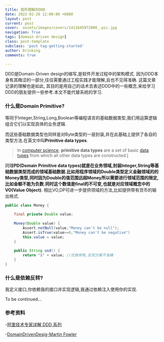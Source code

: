 ```yaml
---
title: 我所理解的DDD
date: 2022-02-26 12:00:00 +0800
layout: post
current: post
cover:  assets/images/covers/1411645972000_.pic.jpg
navigation: True
tags: [domain driven design]
class: post-template
subclass: 'post tag-getting-started'
author: Drinking
comments: true

---
```


DDD是Domain-Driven design的缩写,是软件开发过程中的架构模式. 因为DDD本身有其晦涩的一部分,往往需要通过工程实践才能理解,且也不见得准确. 这篇文章记录的理解也是如此, 其目的是用自己的话术去表述DDD中的一些概念,来给学习DDD的朋友提供一些参考.本文不能代替系统的学习.

### 什么是Domain Primitive?

等同于Integer,String,Long,Boolean等编程语言的基础数据类型,我们用运算逻辑组合它们以实现具体的业务逻辑.

而这些基础数据类型也同样是对Byte类型的一层封装,并在此基础上提供了各自的类型方法.在英文中叫**Primitive data types**.

> In [computer science](https://en.wikipedia.org/wiki/Computer_science), **primitive data types** are a set of basic [data types](https://en.wikipedia.org/wiki/Data_type) from which all other data types are constructed.[[](https://en.wikipedia.org/wiki/Primitive_data_type#cite_note-1)

同理**PD(Domain Primitive data types)**就是在业务领域,封装Integer,String等基础数据类型而成的领域基础数据.比如用程序领域的Double类型定义金融领域的的Money类型,同时因为Double的值范围远超Money所以需要进行领域范围的限定,比如金额不能为负数.同时这个数值是final的不可变,也就是对应领域概念中的**VO(Value Object)**. 相比VO,DP可进一步提供领域的方法,比如提供带有货币的输出格式.

```java
public class Money {
	
	final private Double value;
	
	Money(Double value) {
		Assert.notNull(value,"Money can't be null");
		Assert.isTrue(value>=0,"Money can't be negative")
		this.value = value;
	}
	
	public String usd() {
		return "$" + value; //仅做举例,实现方案不准确
	}
}

```



### 什么是依赖反转?

我定义接口,你依赖我的接口并实现逻辑,我通过依赖注入使用你的实现.

To be continued...













### 参考资料

-[阿里技术专家详解 DDD 系列](https://zhuanlan.zhihu.com/p/340911587)

-[DomainDrivenDesig-Martin Fowler](https://martinfowler.com/bliki/DomainDrivenDesign.html)